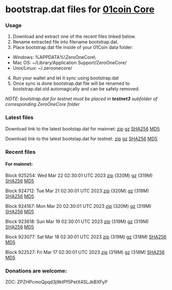 # bootstrap.dat files for [01coin Core](https://01coin.io)

### Usage

1. Download and extract one of the recent files linked below.
2. Rename extracted file into filename bootstrap.dat.
3. Place bootstrap.dat file inside of your 01Coin data folder:
 - Windows: %APPDATA%\ZeroOneCore\
 - Mac OS: ~/Library/Application Support/ZeroOneCore/
 - Unix/Linux: ~/.zeroonecore/
4. Run your wallet and let it sync using bootstrap.dat
5. Once sync is done bootstrap.dat file will be renamed to bootstrap.dat.old automagically and can be safely removed.

_NOTE: bootstrap.dat for testnet must be placed in **testnet3** subfolder of corresponding ZeroOneCore folder_

### Latest files
Download link to the latest bootstap.dat for mainnet: [zip](https://files.01coin.io/mainnet/bootstrap.dat.zip) [gz](https://files.01coin.io/mainnet/bootstrap.dat.tar.gz) [SHA256](https://files.01coin.io/mainnet/sha256.txt) [MD5](https://files.01coin.io/mainnet/md5.txt)

Download link to the latest bootstap.dat for testnet: [zip](https://files.01coin.io/testnet/bootstrap.dat.zip) [gz](https://files.01coin.io/testnet/bootstrap.dat.tar.gz) [SHA256](https://files.01coin.io/testnet/sha256.txt) [MD5](https://files.01coin.io/testnet/md5.txt)

### Recent files

#### For mainnet:

Block 925254: Wed Mar 22 02:30:01 UTC 2023 [zip](https://files.01coin.io/mainnet/2023-03-22/bootstrap.dat.zip) (320M) [gz](https://files.01coin.io/mainnet/2023-03-22/bootstrap.dat.tar.gz) (319M) [SHA256](https://files.01coin.io/mainnet/2023-03-22/sha256.txt) [MD5](https://files.01coin.io/mainnet/2023-03-22/md5.txt)

Block 924712: Tue Mar 21 02:30:01 UTC 2023 [zip](https://files.01coin.io/mainnet/2023-03-21/bootstrap.dat.zip) (320M) [gz](https://files.01coin.io/mainnet/2023-03-21/bootstrap.dat.tar.gz) (319M) [SHA256](https://files.01coin.io/mainnet/2023-03-21/sha256.txt) [MD5](https://files.01coin.io/mainnet/2023-03-21/md5.txt)

Block 924167: Mon Mar 20 02:30:01 UTC 2023 [zip](https://files.01coin.io/mainnet/2023-03-20/bootstrap.dat.zip) (320M) [gz](https://files.01coin.io/mainnet/2023-03-20/bootstrap.dat.tar.gz) (319M) [SHA256](https://files.01coin.io/mainnet/2023-03-20/sha256.txt) [MD5](https://files.01coin.io/mainnet/2023-03-20/md5.txt)

Block 923618: Sun Mar 19 02:30:01 UTC 2023 [zip](https://files.01coin.io/mainnet/2023-03-19/bootstrap.dat.zip) (319M) [gz](https://files.01coin.io/mainnet/2023-03-19/bootstrap.dat.tar.gz) (319M) [SHA256](https://files.01coin.io/mainnet/2023-03-19/sha256.txt) [MD5](https://files.01coin.io/mainnet/2023-03-19/md5.txt)

Block 923077: Sat Mar 18 02:30:01 UTC 2023 [zip](https://files.01coin.io/mainnet/2023-03-18/bootstrap.dat.zip) (319M) [gz](https://files.01coin.io/mainnet/2023-03-18/bootstrap.dat.tar.gz) (318M) [SHA256](https://files.01coin.io/mainnet/2023-03-18/sha256.txt) [MD5](https://files.01coin.io/mainnet/2023-03-18/md5.txt)

Block 922527: Fri Mar 17 02:30:01 UTC 2023 [zip](https://files.01coin.io/mainnet/2023-03-17/bootstrap.dat.zip) (319M) [gz](https://files.01coin.io/mainnet/2023-03-17/bootstrap.dat.tar.gz) (318M) [SHA256](https://files.01coin.io/mainnet/2023-03-17/sha256.txt) [MD5](https://files.01coin.io/mainnet/2023-03-17/md5.txt)


### Donations are welcome:

ZOC: ZPZHPcmoQpqd3j9ktPf5PetX4SLJkBXFyP

